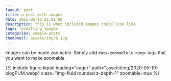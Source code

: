 ```yaml
---
layout: post
title: a post with images
date: 2015-05-15 21:01:00
description: this is what included images could look like
tags: formatting images
categories: sample-posts
thumbnail: assets/img/9.jpg
---
```



Images can be made zoomable.
Simply add `data-zoomable` to `<img>` tags that you want to make zoomable.

<div class="row mt-3">
    {% include figure.liquid loading="eager" path="assets/img/2020-05-10-blogPUM.webp" class="img-fluid rounded z-depth-1" zoomable=true %}
</div>


